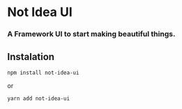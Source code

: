 # Not Idea UI

### A Framework UI to start making beautiful things.

## Instalation

`npm install not-idea-ui`

or

`yarn add not-idea-ui`